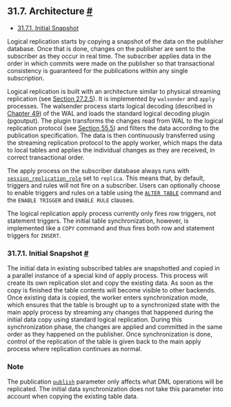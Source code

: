 ## 31.7. Architecture [#](#LOGICAL-REPLICATION-ARCHITECTURE)

* [31.7.1. Initial Snapshot](logical-replication-architecture.html#LOGICAL-REPLICATION-SNAPSHOT)

Logical replication starts by copying a snapshot of the data on the publisher database. Once that is done, changes on the publisher are sent to the subscriber as they occur in real time. The subscriber applies data in the order in which commits were made on the publisher so that transactional consistency is guaranteed for the publications within any single subscription.

Logical replication is built with an architecture similar to physical streaming replication (see [Section 27.2.5](warm-standby.html#STREAMING-REPLICATION "27.2.5. Streaming Replication")). It is implemented by `walsender` and `apply` processes. The walsender process starts logical decoding (described in [Chapter 49](logicaldecoding.html "Chapter 49. Logical Decoding")) of the WAL and loads the standard logical decoding plugin (pgoutput). The plugin transforms the changes read from WAL to the logical replication protocol (see [Section 55.5](protocol-logical-replication.html "55.5. Logical Streaming Replication Protocol")) and filters the data according to the publication specification. The data is then continuously transferred using the streaming replication protocol to the apply worker, which maps the data to local tables and applies the individual changes as they are received, in correct transactional order.

The apply process on the subscriber database always runs with [`session_replication_role`](runtime-config-client.html#GUC-SESSION-REPLICATION-ROLE) set to `replica`. This means that, by default, triggers and rules will not fire on a subscriber. Users can optionally choose to enable triggers and rules on a table using the [`ALTER TABLE`](sql-altertable.html "ALTER TABLE") command and the `ENABLE TRIGGER` and `ENABLE RULE` clauses.

The logical replication apply process currently only fires row triggers, not statement triggers. The initial table synchronization, however, is implemented like a `COPY` command and thus fires both row and statement triggers for `INSERT`.

### 31.7.1. Initial Snapshot [#](#LOGICAL-REPLICATION-SNAPSHOT)

The initial data in existing subscribed tables are snapshotted and copied in a parallel instance of a special kind of apply process. This process will create its own replication slot and copy the existing data. As soon as the copy is finished the table contents will become visible to other backends. Once existing data is copied, the worker enters synchronization mode, which ensures that the table is brought up to a synchronized state with the main apply process by streaming any changes that happened during the initial data copy using standard logical replication. During this synchronization phase, the changes are applied and committed in the same order as they happened on the publisher. Once synchronization is done, control of the replication of the table is given back to the main apply process where replication continues as normal.

### Note

The publication [`publish`](sql-createpublication.html#SQL-CREATEPUBLICATION-WITH-PUBLISH) parameter only affects what DML operations will be replicated. The initial data synchronization does not take this parameter into account when copying the existing table data.
